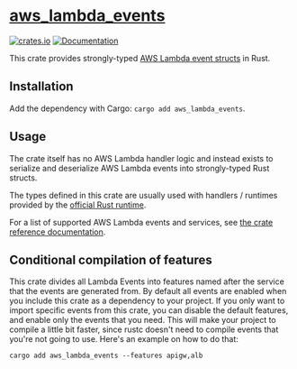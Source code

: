 # [aws_lambda_events](https://github.com/calavera/aws-lambda-events)

[![crates.io][crate-image]][crate-link]
[![Documentation][docs-image]][docs-link]

This crate provides strongly-typed [AWS Lambda event structs](https://docs.aws.amazon.com/lambda/latest/dg/invoking-lambda-function.html) in Rust.

## Installation

Add the dependency with Cargo: `cargo add aws_lambda_events`.

## Usage

The crate itself has no AWS Lambda handler logic and instead exists to serialize
and deserialize AWS Lambda events into strongly-typed Rust structs.

The types
defined in this crate are usually used with handlers / runtimes provided by the [official Rust runtime](https://github.com/awslabs/aws-lambda-rust-runtime).

For a list of supported AWS Lambda events and services, see [the crate reference documentation](https://docs.rs/aws_lambda_events).

## Conditional compilation of features

This crate divides all Lambda Events into features named after the service that the events are generated from. By default all events are enabled when you include this crate as a dependency to your project. If you only want to import specific events from this crate, you can disable the default features, and enable only the events that you need. This will make your project to compile a little bit faster, since rustc doesn't need to compile events that you're not going to use. Here's an example on how to do that:

```
cargo add aws_lambda_events --features apigw,alb
```

[//]: # 'badges'
[crate-image]: https://img.shields.io/crates/v/aws_lambda_events.svg
[crate-link]: https://crates.io/crates/aws_lambda_events
[docs-image]: https://docs.rs/aws_lambda_events/badge.svg
[docs-link]: https://docs.rs/aws_lambda_events